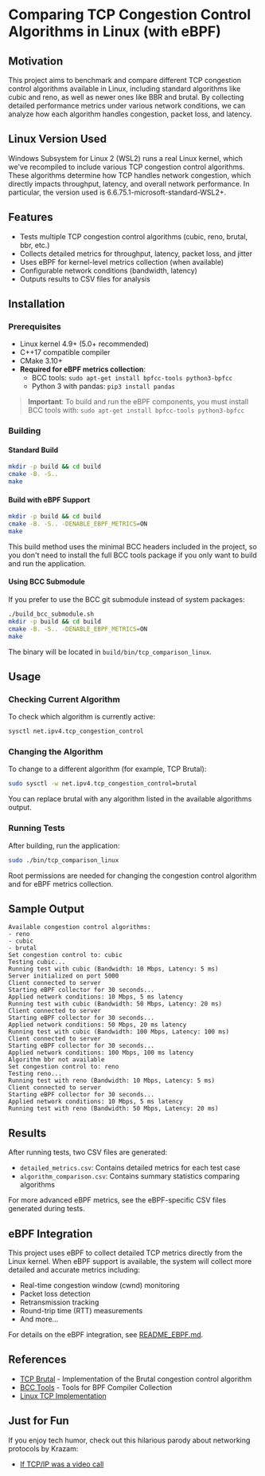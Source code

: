# Comparing TCP Congestion Control Algorithms in Linux (with eBPF)

## Motivation

This project aims to benchmark and compare different TCP congestion control algorithms available in Linux, including standard algorithms like cubic and reno, as well as newer ones like BBR and brutal. By collecting detailed performance metrics under various network conditions, we can analyze how each algorithm handles congestion, packet loss, and latency.

## Linux Version Used

Windows Subsystem for Linux 2 (WSL2) runs a real Linux kernel, which we've recompiled to include various 
TCP congestion control algorithms. These algorithms determine how TCP handles network congestion, which directly
impacts throughput, latency, and overall network performance. In particular, the version used is
6.6.75.1-microsoft-standard-WSL2+.

## Features

- Tests multiple TCP congestion control algorithms (cubic, reno, brutal, bbr, etc.)
- Collects detailed metrics for throughput, latency, packet loss, and jitter
- Uses eBPF for kernel-level metrics collection (when available)
- Configurable network conditions (bandwidth, latency)
- Outputs results to CSV files for analysis

## Installation

### Prerequisites

- Linux kernel 4.9+ (5.0+ recommended)
- C++17 compatible compiler
- CMake 3.10+
- **Required for eBPF metrics collection**:
  - BCC tools: `sudo apt-get install bpfcc-tools python3-bpfcc`
  - Python 3 with pandas: `pip3 install pandas`

> **Important**: To build and run the eBPF components, you must install BCC tools with: `sudo apt-get install bpfcc-tools python3-bpfcc`

### Building

#### Standard Build
```bash
mkdir -p build && cd build
cmake -B. -S..
make
```

#### Build with eBPF Support
```bash
mkdir -p build && cd build
cmake -B. -S.. -DENABLE_EBPF_METRICS=ON
make
```

This build method uses the minimal BCC headers included in the project, so you don't need to install the full BCC tools package if you only want to build and run the application.

#### Using BCC Submodule
If you prefer to use the BCC git submodule instead of system packages:
```bash
./build_bcc_submodule.sh
mkdir -p build && cd build
cmake -B. -S.. -DENABLE_EBPF_METRICS=ON
make
```

The binary will be located in `build/bin/tcp_comparison_linux`.

## Usage

### Checking Current Algorithm

To check which algorithm is currently active:

```bash
sysctl net.ipv4.tcp_congestion_control
```

### Changing the Algorithm

To change to a different algorithm (for example, TCP Brutal):

```bash
sudo sysctl -w net.ipv4.tcp_congestion_control=brutal
```

You can replace brutal with any algorithm listed in the available algorithms output.

### Running Tests

After building, run the application:

```bash
sudo ./bin/tcp_comparison_linux
```

Root permissions are needed for changing the congestion control algorithm and for eBPF metrics collection.

## Sample Output

```
Available congestion control algorithms:
- reno
- cubic
- brutal
Set congestion control to: cubic
Testing cubic...
Running test with cubic (Bandwidth: 10 Mbps, Latency: 5 ms)
Server initialized on port 5000
Client connected to server
Starting eBPF collector for 30 seconds...
Applied network conditions: 10 Mbps, 5 ms latency
Running test with cubic (Bandwidth: 50 Mbps, Latency: 20 ms)
Client connected to server
Starting eBPF collector for 30 seconds...
Applied network conditions: 50 Mbps, 20 ms latency
Running test with cubic (Bandwidth: 100 Mbps, Latency: 100 ms)
Client connected to server
Starting eBPF collector for 30 seconds...
Applied network conditions: 100 Mbps, 100 ms latency
Algorithm bbr not available
Set congestion control to: reno
Testing reno...
Running test with reno (Bandwidth: 10 Mbps, Latency: 5 ms)
Client connected to server
Starting eBPF collector for 30 seconds...
Applied network conditions: 10 Mbps, 5 ms latency
Running test with reno (Bandwidth: 50 Mbps, Latency: 20 ms)
```

## Results

After running tests, two CSV files are generated:
- `detailed_metrics.csv`: Contains detailed metrics for each test case
- `algorithm_comparison.csv`: Contains summary statistics comparing algorithms

For more advanced eBPF metrics, see the eBPF-specific CSV files generated during tests.

## eBPF Integration

This project uses eBPF to collect detailed TCP metrics directly from the Linux kernel. When eBPF support is available, the system will collect more detailed and accurate metrics including:

- Real-time congestion window (cwnd) monitoring
- Packet loss detection
- Retransmission tracking
- Round-trip time (RTT) measurements
- And more...

For details on the eBPF integration, see [README_EBPF.md](src/README_EBPF.md).

## References

- [TCP Brutal](https://github.com/apernet/tcp-brutal) - Implementation of the Brutal congestion control algorithm
- [BCC Tools](https://github.com/iovisor/bcc) - Tools for BPF Compiler Collection
- [Linux TCP Implementation](https://github.com/torvalds/linux/tree/master/net/ipv4)

## Just for Fun

If you enjoy tech humor, check out this hilarious parody about networking protocols by Krazam:
- [If TCP/IP was a video call](https://www.youtube.com/watch?v=NAkAMDeo_NM)
